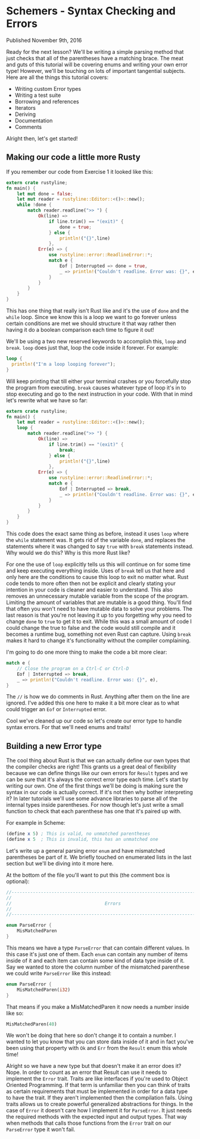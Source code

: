 # Schemers - Syntax Checking and Errors
<div class="subtitle">Published November 9th, 2016</div>

Ready for the next lesson? We'll be writing a simple parsing method that
just checks that all of the parentheses have a matching brace. The meat
and guts of this tutorial will be covering enums and writing your own
error type! However, we'll be touching on lots of important tangential
subjects. Here are all the things this tutorial covers:

- Writing custom Error types
- Writing a test suite
- Borrowing and references
- Iterators
- Deriving
- Documentation
- Comments


Alright then, let's get started!

## Making our code a little more Rusty

If you remember our code from Exercise 1 it looked like this:

```rust
extern crate rustyline;
fn main() {
    let mut done = false;
    let mut reader = rustyline::Editor::<()>::new();
    while !done {
        match reader.readline(">> ") {
            Ok(line) =>
                if line.trim() == "(exit)" {
                    done = true;
                } else {
                    println!("{}",line)
                },
            Err(e) => {
                use rustyline::error::ReadlineError::*;
                match e {
                    Eof | Interrupted => done = true,
                    _ => println!("Couldn't readline. Error was: {}", e),
                }
            }
        }
    }
}
```

This has one thing that really isn't Rust like and it's the use of
`done` and the `while` loop. Since we know this is a loop we want
to go forever unless certain conditions are met we should structure
it that way rather then having it do a boolean comparison each time
to figure it out!

We'll be using a two new reserved keywords to accomplish this, `loop` and
`break`. `loop` does just that, loop the code inside it forever. For
example:

```rust
loop {
  println!("I'm a loop looping forever");
}
```

Will keep printing that till either your terminal crashes or you
forcefully stop the program from executing. `break` causes whatever
type of loop it's in to stop executing and go to the next instruction in
your code. With that in mind let's rewrite what we have so far:

```rust
extern crate rustyline;
fn main() {
    let mut reader = rustyline::Editor::<()>::new();
    loop {
        match reader.readline(">> ") {
            Ok(line) =>
                if line.trim() == "(exit)" {
                    break;
                } else {
                    println!("{}",line)
                },
            Err(e) => {
                use rustyline::error::ReadlineError::*;
                match e {
                    Eof | Interrupted => break,
                    _ => println!("Couldn't readline. Error was: {}", e),
                }
            }
        }
    }
}
```

This code does the exact same thing as before, instead it uses `loop`
where the `while` statement was. It gets rid of the variable `done`, and
replaces the statements where it was changed to say `true` with `break`
statements instead. Why would we do this? Why is this more Rust like?

For one the use of `loop` explicitly tells us this will continue on for
some time and keep executing everything inside. Uses of `break` tell us
that here and only here are the conditions to cause this loop to exit no
matter what. Rust code tends to more often then not be explicit and
clearly stating your intention in your code is cleaner and easier to
understand. This also removes an unnecessary mutable variable from the
scope of the program. Limiting the amount of variables that are mutable
is a good thing. You'll find that often you won't need to have mutable
data to solve your problems. The last reason is that you're not leaving
it up to you forgetting why you need to change `done` to `true` to get it to
exit. While this was a small amount of code I could change the true to
false and the code would still compile and it becomes a runtime bug,
something not even Rust can capture. Using `break` makes it hard to
change it's functionality without the compiler complaining.

I'm going to do one more thing to make the code a bit more clear:

```rust
match e {
    // Close the program on a Ctrl-C or Ctrl-D
    Eof | Interrupted => break,
    _ => println!("Couldn't readline. Error was: {}", e),
}
```

The `//` is how we do comments in Rust. Anything after them on the line
are ignored. I've added this one here to make it a bit more clear as to
what could trigger an `Eof` or `Interrupted` error.

Cool we've cleaned up our code so let's create our error type to handle
syntax errors. For that we'll need enums and traits!

## Building a new Error type
The cool thing about Rust is that we can actually define our own types
that the compiler checks are right! This grants us a great deal of
flexibility because we can define things like our own errors for `Result`
types and we can be sure that it's always the correct error type each
time. Let's start by writing our own. One of the first things we'll be
doing is making sure the syntax in our code is actually correct. If it's
not then why bother interpreting it? In later tutorials we'll use some
advance libraries to parse all of the internal types inside parentheses.
For now though let's just write a small function to check that each
parenthese has one that it's paired up with.

For example in Scheme:

```scheme
(define x 5) ; This is valid, no unmatched parentheses
(define x 5  ; This is invalid, this has an unmatched one
```

Let's write up a general parsing error `enum` and have mismatched
parentheses be part of it. We briefly touched on enumerated lists
in the last section but we'll be diving into it more here.

At the bottom of the file you'll want to put this (the comment box is
optional):

```rust
//-----------------------------------------------------------------------------//
//                                                                             //
//                                   Errors                                    //
//                                                                             //
//-----------------------------------------------------------------------------//

enum ParseError {
    MisMatchedParen
}
```

This means we have a type `ParseError` that can contain different
values. In this case it's just one of them. Each `enum` can contain any
number of items inside of it and each item can contain some kind of data
type inside of it. Say we wanted to store the column number of the
mismatched parenthese we could write `ParseError` like this instead:

```rust
enum ParseError {
    MisMatchedParen(i32)
}
```

That means if you make a MisMatchedParen it now needs a number inside
like so:

```rust
MisMatchedParen(40)
```

We won't be doing that here so don't change it to contain a number.
I wanted to let you know that you can store data inside of it and in
fact you've been using that property with `Ok` and `Err` from the
`Result` enum this whole time!

Alright so we have a new type but that doesn't make it an error does it?
Nope. In order to count as an error that Result can use it needs to
implement the `Error` trait. Traits are like interfaces if you're used
to Object Oriented Programming. If that term is unfamiliar then you can
think of traits as certain requirements that must be implemented in
order for a data type to have the trait. If they aren't implemented then
the compilation fails. Using traits allows us to create powerful
generalized abstractions for things. In the case of `Error` it doesn't
care how I implement it for `ParseError`. It just needs the required
methods with the expected input and output types. That way when methods
that calls those functions from the `Error` trait on our `ParseError`
type it won't fail.
